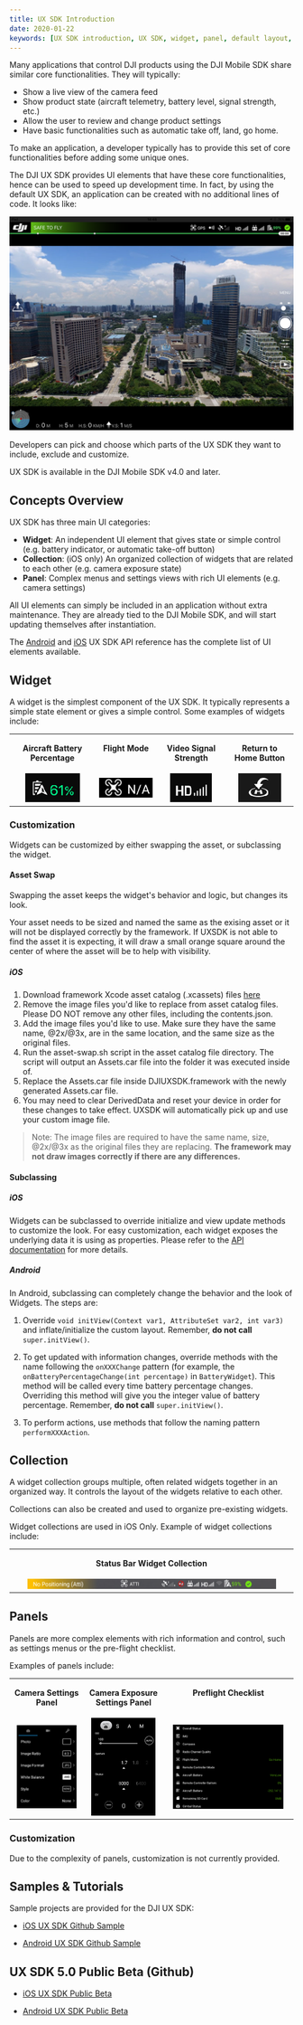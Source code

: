 ```yaml
---
title: UX SDK Introduction
date: 2020-01-22
keywords: [UX SDK introduction, UX SDK, widget, panel, default layout, asset swap, widget customization, panel customization]
---
```


Many applications that control DJI products using the DJI Mobile SDK share similar core functionalities. They will typically:

* Show a live view of the camera feed
* Show product state (aircraft telemetry, battery level, signal strength, etc.)
* Allow the user to review and change product settings
* Have basic functionalities such as automatic take off, land, go home.

To make an application, a developer typically has to provide this set of core functionalities before adding some unique ones.

The DJI UX SDK provides UI elements that have these core functionalities, hence can be used to speed up development time. In fact, by using the default UX SDK, an application can be created with no additional lines of code. It looks like:

![DefaultScreen](../images/product-introduction/defaultScreen.png)

Developers can pick and choose which parts of the UX SDK they want to include, exclude and customize.

UX SDK is available in the DJI Mobile SDK v4.0 and later.

## Concepts Overview

UX SDK has three main UI categories:

* **Widget**: An independent UI element that gives state or simple control (e.g.  battery indicator, or automatic take-off button)
* **Collection**: (iOS only) An organized collection of widgets that are related to each other (e.g. camera exposure state)
* **Panel**: Complex menus and settings views with rich UI elements (e.g. camera settings)

All UI elements can simply be included in an application without extra maintenance. They are already tied to the DJI Mobile SDK, and will start updating themselves after instantiation.

The [Android](http://developer.dji.com/api-reference/android-uilib-api/index.html) and [iOS](http://developer.dji.com/api-reference/ios-uilib-api/index.html) UX SDK API reference has the complete list of UI elements available.

## Widget

A widget is the simplest component of the UX SDK. It typically represents a simple state element or gives a simple control. Some examples of widgets include:
<html>
<table class="table-pictures">
<tbody>
  <tr valign="top">
    <td><font style="font-weight:bold" align="center"><p>Aircraft Battery Percentage </p></td>
    <td><font style="font-weight:bold" align="center"><p>Flight Mode </p></td>
    <td><font style="font-weight:bold" align="center"><p>Video Signal Strength </p></td>
    <td><font style="font-weight:bold" align="center"><p>Return to Home Button </p></td>
  </tr>

  <tr>
    <td align="center"><img src="../images/ux-sdk-introduction/battery.png"></td>
    <td align="center"><img src="../images/ux-sdk-introduction/flyingMode.png"></td>
    <td align="center"><img src="../images/ux-sdk-introduction/videoSignal.png"></td>
    <td align="center"><img src="../images/ux-sdk-introduction/returnHome.png"></td>
  </tr>
</tbody>
</table>
</html>

### Customization

Widgets can be customized by either swapping the asset, or subclassing the widget.

#### Asset Swap

Swapping the asset keeps the widget's behavior and logic, but changes its look.

Your asset needs to be sized and named the same as the exising asset or it will not be displayed correctly by the framework. If UXSDK is not able to find the asset it is expecting, it will draw a small orange square around the center of where the asset will be to help with visibility.

##### iOS

  1. Download framework Xcode asset catalog (.xcassets) files [here](https://github.com/dji-sdk/Mobile-UXSDK-iOS/tree/master/customize-uxsdk-assets)
  2. Remove the image files you'd like to replace from asset catalog files. Please DO NOT remove any other files, including the contents.json.
  3. Add the image files you'd like to use. Make sure they have the same name, @2x/@3x, are in the same location, and the same size as the original files.
  4. Run the asset-swap.sh script in the asset catalog file directory. The script will output an Assets.car file into the folder it was executed inside of.
  5. Replace the Assets.car file inside DJIUXSDK.framework with the newly generated Assets.car file.
  6. You may need to clear DerivedData and reset your device in order for these changes to take effect.
UXSDK will automatically pick up and use your custom image file.

> Note: The image files are required to have the same name, size, @2x/@3x as the original files they are replacing. **The framework may not draw images correctly if there are any differences.**

<!-- ##### Android

  1. Rename AAR file to have a zip extension
  2. Unzip AAR file
  3. Replace assets in the following directories:
    - res/drawable
    - res/drawable-hdpi-v4
    - res/drawable-mdpi-v4
    - res/drawable-xhdpi-v4
    - res/drawable-xxhdpi-v4
    - res/drawable-xxxhdpi-v4
  4. Zip file and rename to replace the original AAR file

> Note: The image assets are required to be of the same pixel dimensions as the original ones. -->

#### Subclassing

##### iOS

  Widgets can be subclassed to override initialize and view update methods to customize the look. For easy customization, each widget exposes the underlying data it is using as properties. Please refer to the [API documentation](http://developer.dji.com/api-reference/ios-uilib-api/Widgets/AutoExposureLockWidget.html) for more details.

##### Android

  In Android, subclassing can completely change the behavior and the look of Widgets. The steps are:

  1. Override `void initView(Context var1, AttributeSet var2, int var3)` and inflate/initialize the custom layout. Remember, **do not call** `super.initView()`.

  2. To get updated with information changes, override methods with the name following the `onXXXChange` pattern (for example, the `onBatteryPercentageChange(int percentage)` in `BatteryWidget`). This method will be called every time battery percentage changes. Overriding this method will give you the integer value of battery percentage. Remember, **do not call** `super.initView()`.              

  3. To perform actions, use methods that follow the naming pattern `performXXXAction`.

## Collection

A widget collection groups multiple, often related widgets together in an organized way. It controls the layout of the widgets relative to each other.

Collections can also be created and used to organize pre-existing widgets.

Widget collections are used in iOS Only. Example of widget collections include:

<html>
<table class="table-pictures">
<tbody>
  <tr valign="top">
    <td><font style="font-weight:bold" align="center"><p>Status Bar Widget Collection </p></td>
  </tr>

  <tr>
    <td align="center"><img src="../images/ux-sdk-introduction/statusBarWidgetCollections.png" width=90%></td>
  </tr>
</tbody>
</table>
</html>

## Panels

Panels are more complex elements with rich information and control, such as settings menus or the pre-flight checklist.

Examples of panels include:

<html>

<table class="table-pictures">

  <tr valign="top">
    <td><font style="font-weight:bold" align="center"><p>Camera Settings Panel </p></td>
    <td><font style="font-weight:bold" align="center"><p>Camera Exposure Settings Panel </p></td>
    <td><font style="font-weight:bold" align="center"><p>Preflight Checklist </p></td>
  </tr>

  <tr>
    <td align="center"><img src="../images/ux-sdk-introduction/cameraSettingsPanel.png" width=90%></td>
    <td align="center"><img src="../images/ux-sdk-introduction/exposureSettingsPanel.png" width=90%></td>
    <td align="center"><img src="../images/ux-sdk-introduction/preflightChecklistPanel.png" width=90%></td>
  </tr>

</table>
</html>

### Customization

Due to the complexity of panels, customization is not currently provided.

## Samples & Tutorials

Sample projects are provided for the DJI UX SDK:

- [iOS UX SDK Github Sample](https://github.com/dji-sdk/Mobile-UXSDK-iOS)

- [Android UX SDK Github Sample](https://github.com/dji-sdk/Mobile-UXSDK-Android)

<!-- An iOS UX SDK tutorial is provided as an example on how to use the iOS UX SDK.

- [Creating a Simplified DJI Go app using DJI Mobile UX SDK](TODO)
  -->

## UX SDK 5.0 Public Beta (Github)

- [iOS UX SDK Public Beta](https://github.com/dji-sdk/Mobile-UXSDK-Beta-iOS)

- [Android UX SDK Public Beta](https://github.com/dji-sdk/Mobile-UXSDK-Beta-Android)

